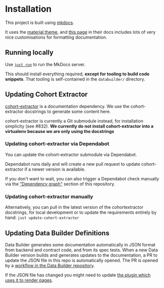 # Installation

This project is built using [mkdocs](https://www.mkdocs.org/).

It uses the [material theme](https://squidfunk.github.io/mkdocs-material/), and
[this page](https://squidfunk.github.io/mkdocs-material/reference/abbreviations/)
in their docs includes lots of very nice customisations for formatting documentation.

## Running locally

Use [`just run`](https://github.com/casey/just) to run the MkDocs server.

This should install everything required, **except for tooling to build
code snippets**. That tooling is self-contained in the `databuilder/`
directory.

## Updating Cohort Extractor

[cohort-extractor](https://github.com/opensafely-core/cohort-extractor) is a documentation dependency.
We use the cohort-extractor docstrings to generate some content here.

cohort-extractor is currently a Git submodule instead, for installation simplicity (see #832).
**We currently do not install cohort-extractor into a virtualenv because we are only using the docstrings**

### Updating cohort-extractor via Dependabot

You can update the cohort-extractor submodule via Dependabot.

Dependabot runs daily and will create a new pull request to update
cohort-extractor if a newer version is available.

If you don't want to wait, you can also trigger a Dependabot check
manually via the ["Dependency
graph"](https://github.com/opensafely/documentation/network/updates)
section of this repository.

### Updating cohort-extractor manually

Alternatively, you can pull in the latest version of the cohortextractor
docstrings, for local development or to update the requirements entirely
by hand: `just update-cohort-extractor`

## Updating Data Builder Definitions

Data Builder generates some documentation automatically in JSON format from backend and contract code, and from its spec tests. When a new Data Builder version builds and generates updates to
the documentation, a PR to update the JSON file in this repo is automatically opened. The PR is opened by a [workflow in the Data Builder repository](https://github.com/opensafely-core/databuilder/blob/main/.github/workflows/update-public-docs.yml).

If the JSON file has changed you might need to update [the plugin which uses it to render pages](https://github.com/opensafely-core/mkdocs-opensafely-backend-contracts/).
